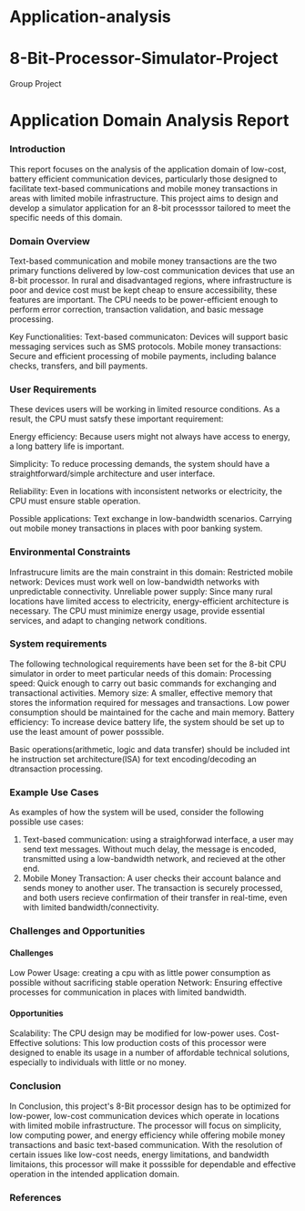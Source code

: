 # Application-analysis
# 8-Bit-Processor-Simulator-Project
Group Project
# Application Domain Analysis Report
### Introduction
This report focuses on the analysis of the application domain of low-cost, battery
efficient communication devices, particularly those designed to facilitate text-based communications and mobile money
transactions in areas with limited mobile infrastructure. This project aims to design and develop a simulator application for an 8-bit 
processsor tailored to meet the specific needs of this domain. 
### Domain Overview
Text-based communication and mobile money transactions are the two primary functions delivered by low-cost communication devices that use an 8-bit processor. In rural and disadvantaged regions, where infrastructure is poor and device cost must be kept cheap to ensure accessibility, these features are important. The CPU needs to be power-efficient enough to perform error correction, transaction validation, and basic message processing.

Key Functionalities:
Text-based communicaton: Devices will support basic messaging services such as SMS protocols.
Mobile money transactions: Secure and efficient processing of mobile payments, including balance checks, transfers, and bill payments.
### User Requirements
These devices users will be working in limited resource conditions. As a result, the CPU must satsfy these important requirement:

Energy efficiency: Because users might not always have access to energy, a long battery life is important.

Simplicity: To reduce processing demands, the system should have a straightforward/simple architecture and user interface.

Reliability: Even in locations with inconsistent networks or electricity, the CPU must ensure stable operation.

Possible applications: Text exchange in low-bandwidth scenarios.
Carrying out mobile money transactions in places with poor banking system.
### Environmental Constraints
Infrastrucure limits are the main constraint in this domain:
Restricted mobile network: Devices must work well on low-bandwidth networks with unpredictable connectivity.
Unreliable power supply: Since many rural locations have limited access to electricity, energy-efficient architecture is necessary.
The CPU must minimize energy usage, provide essential services, and adapt to changing network conditions.
### System requirements
The following technological requirements have been set for the 8-bit CPU simulator in order to meet particular needs of this domain:
Processing speed: Quick enough to carry out basic commands for exchanging and transactional activities.
Memory size: A smaller, effective memory that stores the information required for messages and transactions. Low power consumption should be maintained for the cache and main memory.
Battery efficiency: To increase device battery life, the system should be set up to use the least amount of power posssible.

Basic operations(arithmetic, logic and data transfer) should be included int he instruction set architecture(ISA) for text encoding/decoding an dtransaction processing.
### Example Use Cases
As examples of how the system will be used, consider the following possible use cases:
1. Text-based communication: using a straighforwad interface, a user may send text messages. Without much delay, the message is encoded, transmitted using a low-bandwidth network, and recieved at the other end.
2. Mobile Money Transaction: A user  checks their account balance and sends money to another user. The transaction is securely processed, and both users recieve confirmation of their transfer in real-time, even with limited bandwidth/connectivity.
### Challenges and Opportunities
#### Challenges
Low Power Usage: creating a cpu with as little power consumption as possible without sacrificing stable operation
Network: Ensuring effective processes for communication in places with limited bandwidth.
#### Opportunities
Scalability: The CPU design may be modified for low-power uses.
Cost-Effective solutions: This low production costs of this processor were designed to enable its usage in a number of affordable technical solutions, especially to individuals with little or no money.
### Conclusion
In Conclusion, this project's 8-Bit processor design has to be optimized for low-power, low-cost communication devices which operate in locations with limited mobile infrastructure. The processor will focus on simplicity, low computing power, and energy efficiency while offering mobile money transactions and basic text-based communication. With the resolution of certain issues like low-cost needs, energy limitations, and bandwidth limitaions, this processor will make it posssible for dependable and effective operation in the intended application domain.
### References
